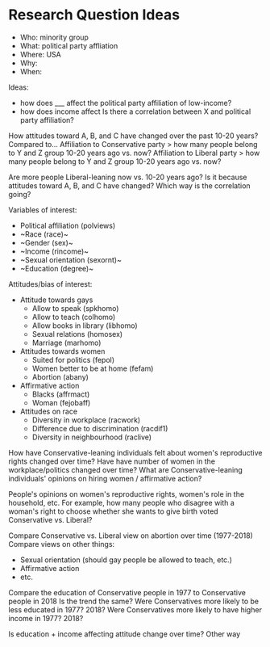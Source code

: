 # Research Question Ideas

- Who: minority group
- What: political party affliation
- Where: USA
- Why: 
- When: 

Ideas:
- how does ___ affect the political party affiliation of low-income?
- how does income affect 
Is there a correlation between X and political party affiliation?

How attitudes toward A, B, and C have changed over the past 10-20 years?
Compared to...
Affiliation to Conservative party > how many people belong to Y and Z group 10-20 years ago vs. now?
Affiliation to Liberal party > how many people belong to Y and Z group 10-20 years ago vs. now?

Are more people Liberal-leaning now vs. 10-20 years ago? Is it because attitudes toward A, B, and C have changed? Which way is the correlation going?

Variables of interest:
- Political affiliation (polviews)
- ~Race (race)~
- ~Gender (sex)~
- ~Income (rincome)~
- ~Sexual orientation (sexornt)~
- ~Education (degree)~

Attitudes/bias of interest:
- Attitude towards gays
  - Allow to speak (spkhomo)
  - Allow to teach (colhomo)
  - Allow books in library (libhomo)
  - Sexual relations (homosex)
  - Marriage (marhomo)
- Attitudes towards women	
  - Suited for politics (fepol)	
  - Women better to be at home (fefam)	
  - Abortion (abany)
- Affirmative action
  - Blacks (affrmact)
  - Woman (fejobaff)
- Attitudes on race
  - Diversity in workplace (racwork)
  - Difference due to discrimination (racdif1)
  - Diversity in neighbourhood (raclive)

How have Conservative-leaning individuals felt about women's reproductive rights changed over time?
Have have number of women in the workplace/politics changed over time?
What are Conservative-leaning individuals' opinions on hiring women / affirmative action?

People's opinions on women's reproductive rights, women's role in the household, etc.
For example, how many people who disagree with a woman's right to choose whether she wants to give birth voted Conservative vs. Liberal?

Compare Conservative vs. Liberal view on abortion over time (1977-2018)
Compare views on other things:
- Sexual orientation (should gay people be allowed to teach, etc.)
- Affirmative action
- etc.

Compare the education of Conservative people in 1977 to Conservative people in 2018
Is the trend the same? Were Conservatives more likely to be less educated in 1977? 2018?
Were Conservatives more likely to have higher income in 1977? 2018?

Is education + income affecting attitude change over time?
Other way 
